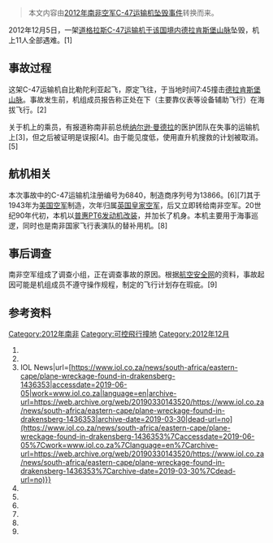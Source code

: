 > 本文内容由[2012年南非空军C-47运输机坠毁事件](https://zh.wikipedia.org/wiki/2012年南非空军C-47运输机坠毁事件)转换而来。


2012年12月5日，一架[道格拉斯C-47运输机于该国境内](https://zh.wikipedia.org/wiki/道格拉斯C-47 "wikilink")[德拉肯斯堡山脉](../Page/德拉肯斯堡山脉.md "wikilink")坠毁，机上11人全部遇难。\[1\]

## 事故过程

这架C-47运输机自比勒陀利亚起飞，原定飞往，于当地时间7:45撞击[德拉肯斯堡山脉](../Page/德拉肯斯堡山脉.md "wikilink")。事故发生前，机组成员报告称正处在下（主要靠仪表等设备辅助飞行）在海拔飞行。\[2\]

关于机上的乘员，有报道称南非前总统[纳尔逊·曼德拉](../Page/纳尔逊·曼德拉.md "wikilink")的医护团队在失事的运输机上\[3\]，但之后被证明是误报\[4\]。由于能见度低，使用直升机搜救的计划被取消。\[5\]

## 航机相关

本次事故中的C-47运输机注册编号为6840，制造商序列号为13866。\[6\]\[7\]其于1943年为[美国空军](../Page/美国空军.md "wikilink")制造，次年归属[英国皇家空军](https://zh.wikipedia.org/wiki/英国皇家空军 "wikilink")，后又立即转给南非空军。20世纪90年代初，本机以[普惠PT6发动机改装](https://zh.wikipedia.org/wiki/普惠PT6 "wikilink")，并加长了机身。本机主要用于海事巡逻，同时也是南非国家飞行表演队的替补用机。\[8\]

## 事后调查

南非空军组成了调查小组，正在调查事故的原因。根据[航空安全网](../Page/航空安全网.md "wikilink")的资料，事故起因可能是机组成员不遵守操作规程，制定的飞行计划存在瑕疵。\[9\]

## 参考资料

[Category:2012年南非](https://zh.wikipedia.org/wiki/Category:2012年南非 "wikilink") [Category:可控飛行撞地](https://zh.wikipedia.org/wiki/Category:可控飛行撞地 "wikilink") [Category:2012年12月](https://zh.wikipedia.org/wiki/Category:2012年12月 "wikilink")

1.
2.
3.   IOL News|url=[https://www.iol.co.za/news/south-africa/eastern-cape/plane-wreckage-found-in-drakensberg-1436353|accessdate=2019-06-05|work=www.iol.co.za|language=en|archive-url=https://web.archive.org/web/20190330143520/https://www.iol.co.za/news/south-africa/eastern-cape/plane-wreckage-found-in-drakensberg-1436353|archive-date=2019-03-30|dead-url=no](https://www.iol.co.za/news/south-africa/eastern-cape/plane-wreckage-found-in-drakensberg-1436353%7Caccessdate=2019-06-05%7Cwork=www.iol.co.za%7Clanguage=en%7Carchive-url=https://web.archive.org/web/20190330143520/https://www.iol.co.za/news/south-africa/eastern-cape/plane-wreckage-found-in-drakensberg-1436353%7Carchive-date=2019-03-30%7Cdead-url=no)}}
4.
5.
6.
7.
8.
9.